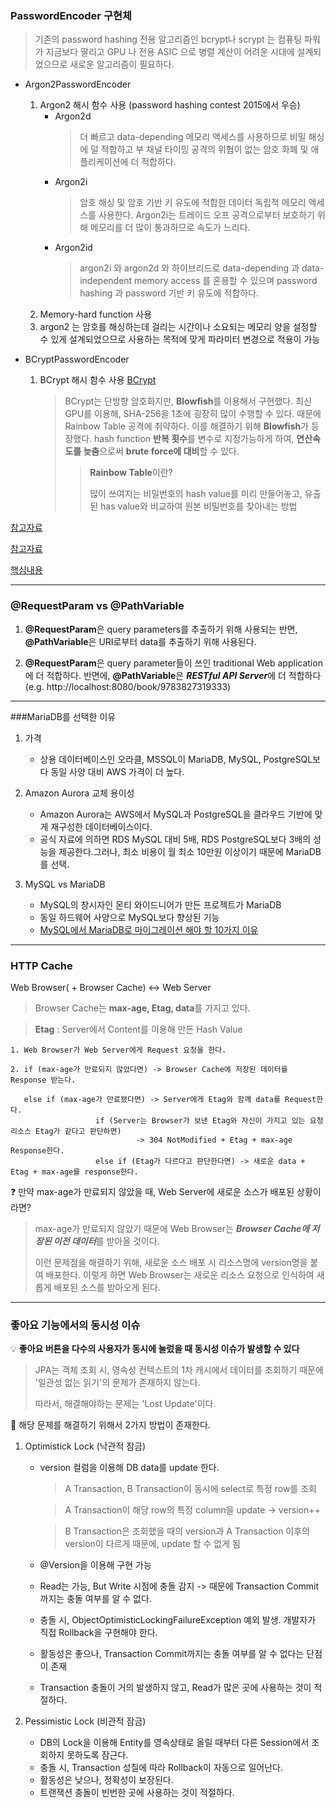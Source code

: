 ### PasswordEncoder 구현체
> 기존의 password hashing 전용 알고리즘인 bcrypt나 scrypt 는 컴퓨팅 파워가 지금보다 딸리고 GPU 나 전용 ASIC 으로 병렬 계산이 어려운 시대에 설계되었으므로 새로운 알고리즘이 필요하다.

- Argon2PasswordEncoder
  1. Argon2 해시 함수 사용 (password hashing contest 2015에서 우승)
      - Argon2d
          > 더 빠르고 data-depending 메모리 액세스를 사용하므로 비밀 해싱에 덜 적합하고 부 채널 타이밍 공격의 위협이 없는 암호 화폐 및 애플리케이션에 더 적합하다.
      - Argon2i
          > 암호 해싱 및 암호 기반 키 유도에 적합한 데이터 독립적 메모리 액세스를 사용한다. Argon2i는 트레이드 오프 공격으로부터 보호하기 위해 메모리를 더 많이 통과하므로 속도가 느리다.
      - Argon2id
          > argon2i 와 argon2d 와 하이브리드로 data-depending 과 data-independent memory access 를 혼용할 수 있으며 password hashing 과 password 기반 키 유도에 적합하다.
  3. Memory-hard function 사용
  4. argon2 는 암호를 해싱하는데 걸리는 시간이나 소요되는 메모리 양을 설정할 수 있게 설계되었으므로 사용하는 목적에 맞게 파라미터 변경으로 적용이 가능

- BCryptPasswordEncoder
  1. BCrypt 해시 함수 사용 [BCrypt](https://velog.io/@sangmin7648/Bcrypt%EB%9E%80)
      > BCrypt는 단방향 암호화지만, **Blowfish**를 이용해서 구현했다. 최신 GPU를 이용해, SHA-256을 1초에 굉장히 많이 수행할 수 있다. 
      >  때문에 Rainbow Table 공격에 취약하다. 이를 해결하기 위해 **Blowfish**가 등장했다. hash function **반복 횟수**를 변수로 지정가능하게 하여, **연산속도를 늦춤**으로써 
      >  **brute force에 대비**할 수 있다.
      >> **Rainbow Table**이란? 
      >> 
      >> 많이 쓰여지는 비밀번호의 hash value를 미리 만들어놓고, 유출된 has value와 비교하여 원본 비밀번호를 찾아내는 방법
 
 [참고자료](https://velog.io/@kylexid/%EC%99%9C-bcrypt-%EC%95%94%ED%98%B8%ED%99%94-%EB%B0%A9%EC%8B%9D%EC%9D%B4-%EC%B6%94%EC%B2%9C%EB%90%98%EC%96%B4%EC%A7%88%EA%B9%8C)
 
 [참고자료](https://www.lesstif.com/security/argon2-password-hashing-95879198.html)
 
 [핵심내용](https://d2.naver.com/helloworld/318732)

-------
### @RequestParam vs @PathVariable

1. **@RequestParam**은 query parameters를 추출하기 위해 사용되는 반면, **@PathVariable**은 URI로부터 data를 추출하기 위해 사용된다.

2. **@RequestParam**은 query parameter들이 쓰인 traditional Web application에 더 적합하다. 반면에, **@PathVariable**은 ***RESTful API Server***에 더 적합하다 (e.g. http://localhost:8080/book/9783827319333)

-------

###MariaDB를 선택한 이유
1. 가격
    - 상용 데이터베이스인 오라클, MSSQL이 MariaDB, MySQL, PostgreSQL보다 동일 사양 대비 AWS 가격이 더 높다.
    
2. Amazon Aurora 교체 용이성
    - Amazon Aurora는 AWS에서 MySQL과 PostgreSQL을 클라우드 기반에 맞게 재구성한 데이터베이스이다.
    - 공식 자료에 의하면 RDS MySQL 대비 5배, RDS PostgreSQL보다 3배의 성능을 제공한다.그러나, 최소 비용이 월 최소 10만원 이상이기 때문에 MariaDB를 선택. 
   
3. MySQL vs MariaDB
    - MySQL의 창시자인 몬티 와이드니어가 만든 프로젝트가 MariaDB
    - 동일 하드웨어 사양으로 MySQL보다 향상된 기능
    - [MySQL에서 MariaDB로 마이그레이션 해야 할 10가지 이유](https://xdhyix.wordpress.com/2016/03/24/mysql-에서-mariadb-로-마이그레이션-해야할-10가지-이유/)

--------
### HTTP Cache

Web Browser( + Browser Cache) <-> Web Server

> Browser Cache는 **max-age, Etag, data**를 가지고 있다.

> **Etag** : Server에서 Content를 이용해 만든 Hash Value
```
1. Web Browser가 Web Server에게 Request 요청을 한다.

2. if (max-age가 만료되지 않았다면) -> Browser Cache에 저장된 데이터를 Response 받는다.

   else if (max-age가 만료됐다면) -> Server에게 Etag와 함께 data를 Request한다.
                   if (Server는 Browser가 보낸 Etag와 자신이 가지고 있는 요청 리소스 Etag가 같다고 판단하면) 
                            -> 304 NotModified + Etag + max-age Response한다.
                   else if (Etag가 다르다고 판단한다면) -> 새로운 data + Etag + max-age를 response한다.
```

:question: 만약 max-age가 만료되지 않았을 때, Web Server에 새로운 소스가 배포된 상황이라면?
> max-age가 만료되지 않았기 때문에 Web Browser는 ***Browser Cache에 저장된 이전 데이터***를 받아올 것이다. 
> 
> 이런 문제점을 해결하기 위해, 새로운 소스 배포 시 리소스명에 version명을 붙여 배포한다. 이렇게 하면 Web Browser는 새로운 리소스 요청으로 인식하여 새롭게 배포된 소스를 받아오게 된다.

--------
### 좋아요 기능에서의 동시성 이슈
:bulb: **좋아요 버튼을 다수의 사용자가 동시에 눌렀을 때 동시성 이슈가 발생할 수 있다**

  > JPA는 객체 조회 시, 영속성 컨텍스트의 1차 캐시에서 데이터를 조회하기 때문에 '일관성 없는 읽기'의 문제가 존재하지 않는다.
  >
  > 따라서, 해결해야하는 문제는 'Lost Update'이다.

:pill: 해당 문제를 해결하기 위해서 2가지 방법이 존재한다.

1. Optimistick Lock (낙관적 잠금)
    - version 컬럼을 이용해 DB data를 update 한다.
      > A Transaction, B Transaction이 동시에 select로 특정 row를 조회
      
      > A Transaction이 해당 row의 특정 column을 update -> version++
      
      > B Transaction은 조회했을 때의 version과 A Transaction 이후의 version이 다르게 때문에, update 할 수 없게 됨
  
    - @Version을 이용해 구현 가능
  
    - Read는 가능, But Write 시점에 충돌 감지 -> 때문에 Transaction Commit까지는 충돌 여부를 알 수 없다.
    - 충돌 시, ObjectOptimisticLockingFailureException 예외 발생. 개발자가 직접 Rollback을 구현해야 한다.
    - 활동성은 좋으나, Transaction Commit까지는 충돌 여부를 알 수 없다는 단점이 존재
    - Transaction 충돌이 거의 발생하지 않고, Read가 많은 곳에 사용하는 것이 적절하다.
  
2. Pessimistic Lock (비관적 잠금)
    - DB의 Lock을 이용해 Entity를 영속상태로 올릴 때부터 다른 Session에서 조회하지 못하도록 잠근다.
    - 충돌 시, Transaction 성질에 따라 Rollback이 자동으로 일어난다.
    - 활동성은 낮으나, 정확성이 보장된다.
    - 트랜잭션 충돌이 빈번한 곳에 사용하는 것이 적절하다.

